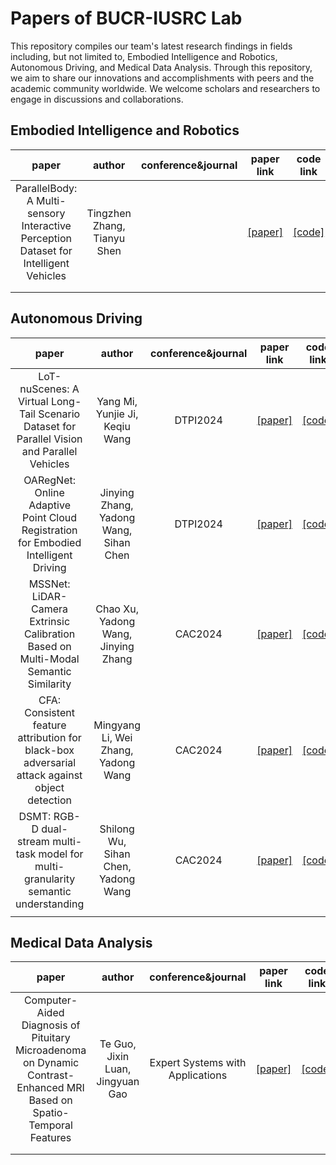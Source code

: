 # Papers of BUCR-IUSRC Lab

This repository compiles our team's latest research findings in fields including, but not limited to, Embodied Intelligence and Robotics, Autonomous Driving, and Medical Data Analysis. Through this repository, we aim to share our innovations and accomplishments with peers and the academic community worldwide. We welcome scholars and researchers to engage in discussions and collaborations.



## Embodied Intelligence and Robotics

|                            paper                             |           author            | conference&journal |  paper link  |                          code link                           |
| :----------------------------------------------------------: | :-------------------------: | :----------------: | :----------: | :----------------------------------------------------------: |
| ParallelBody: A Multi-sensory Interactive Perception Dataset for Intelligent Vehicles | Tingzhen Zhang, Tianyu Shen |                    | [[paper]](#) | [[code]](https://github.com/BUCT-IUSRC/Dataset__ParallelBody) |
|                                                              |                             |                    |              |                                                              |
|                                                              |                             |                    |              |                                                              |



## Autonomous Driving

|                            paper                             |                 author                 | conference&journal |  paper link  |                          code link                           |
| :----------------------------------------------------------: | :------------------------------------: | :----------------: | :----------: | :----------------------------------------------------------: |
| LoT-nuScenes: A Virtual Long-Tail Scenario Dataset for Parallel Vision and Parallel Vehicles |     Yang Mi, Yunjie Ji, Keqiu Wang     |      DTPI2024      | [[paper]](#) | [[code]](https://github.com/BUCT-IUSRC/Dataset__LoT-nuScenes) |
| OARegNet: Online Adaptive Point Cloud Registration for Embodied Intelligent Driving | Jinying Zhang, Yadong Wang, Sihan Chen |      DTPI2024      | [[paper]](#) |  [[code]](https://github.com/BUCT-IUSRC/Research__OARegNet)  |
| MSSNet: LiDAR-Camera Extrinsic Calibration Based on Multi-Modal Semantic Similarity |  Chao Xu, Yadong Wang, Jinying Zhang   |      CAC2024       | [[paper]](#) |   [[code]](https://github.com/BUCT-IUSRC/Research__MSSNet)   |
| CFA: Consistent feature attribution for black-box adversarial attack against object detection |  Mingyang Li, Wei Zhang, Yadong Wang   |      CAC2024       | [[paper]](#) |    [[code]](https://github.com/BUCT-IUSRC/Research__CFA)     |
| DSMT: RGB-D dual-stream multi-task model for multi-granularity semantic understanding |  Shilong Wu, Sihan Chen, Yadong Wang   |      CAC2024       | [[paper]](#) |    [[code]](https://github.com/BUCT-IUSRC/Research__DSMT)    |
|                                                              |                                        |                    |              |                                                              |



## Medical Data Analysis

|                            paper                             |              author              |        conference&journal        |  paper link  |                        code link                         |
| :----------------------------------------------------------: | :------------------------------: | :------------------------------: | :----------: | :------------------------------------------------------: |
| Computer-Aided Diagnosis of Pituitary Microadenoma on Dynamic Contrast-Enhanced MRI Based on Spatio-Temporal Features | Te Guo, Jixin Luan, Jingyuan Gao | Expert Systems with Applications | [[paper]](#) | [[code]](https://github.com/BUCT-IUSRC/Research__PM-CAD) |
|                                                              |                                  |                                  |              |                                                          |
|                                                              |                                  |                                  |              |                                                          |


